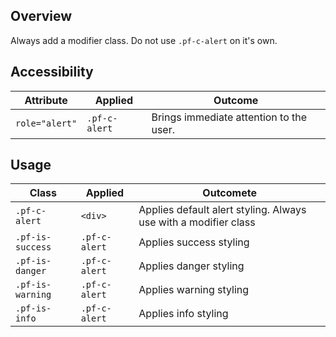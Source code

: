 ## Overview

Always add a modifier class. Do not use `.pf-c-alert` on it's own.

## Accessibility

| Attribute | Applied | Outcome |
| -- | -- | -- |
| `role="alert"` | `.pf-c-alert` |  Brings immediate attention to the user. |

## Usage

| Class | Applied | Outcomete |
| -- | -- | -- |
| `.pf-c-alert` | `<div>` |  Applies default alert styling. Always use with a modifier class |
| `.pf-is-success` | `.pf-c-alert` |  Applies success styling |
| `.pf-is-danger` | `.pf-c-alert` |  Applies danger styling |
| `.pf-is-warning` | `.pf-c-alert` |  Applies warning styling |
| `.pf-is-info` | `.pf-c-alert` |  Applies info styling |